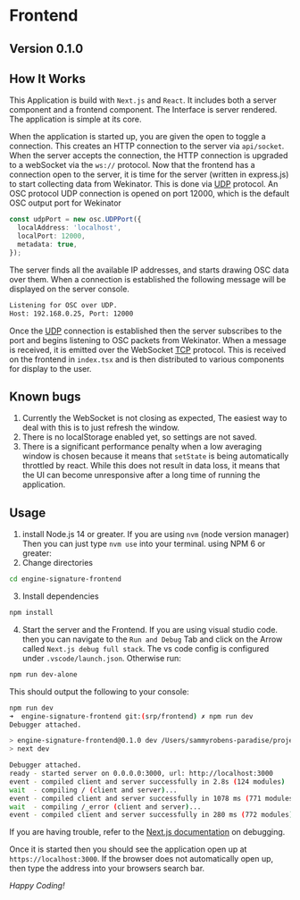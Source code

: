 # Frontend

## Version 0.1.0

## How It Works

This Application is build with `Next.js` and `React`. It includes both a server component and a frontend component. The Interface is server rendered. The application is simple at its core.

When the application is started up, you are given the open to toggle a connection. This creates an HTTP connection to the server via `api/socket`. When the server accepts the connection, the HTTP connection is upgraded to a webSocket via the `ws://` protocol. Now that the frontend has a connection open to the server, it is time for the server (written in express.js) to start collecting data from Wekinator. This is done via [UDP](https://en.wikipedia.org/wiki/User_Datagram_Protocol) protocol. An OSC protocol UDP connection is opened on port 12000, which is the default OSC output port for Wekinator

```ts
const udpPort = new osc.UDPPort({
  localAddress: 'localhost',
  localPort: 12000,
  metadata: true,
});
```

The server finds all the available IP addresses, and starts drawing OSC data over them. When a connection is established the following message will be displayed on the server console.

```bash
Listening for OSC over UDP.
Host: 192.168.0.25, Port: 12000
```

Once the [UDP](https://en.wikipedia.org/wiki/User_Datagram_Protocol) connection is established then the server subscribes to the port and begins listening to OSC packets from Wekinator. When a message is received, it is emitted over the WebSocket [TCP](https://en.wikipedia.org/wiki/Transmission_Control_Protocol) protocol. This is received on the frontend in `index.tsx` and is then distributed to various components for display to the user.

## Known bugs

1. Currently the WebSocket is not closing as expected, The easiest way to deal with this is to just refresh the window.
2. There is no localStorage enabled yet, so settings are not saved.
3. There is a significant performance penalty when a low averaging window is chosen because it means that `setState` is being automatically throttled by react. While this does not result in data loss, it means that the UI can become unresponsive after a long time of running the application.

## Usage

1. install Node.js 14 or greater. If you are using `nvm` (node version manager) Then you can just type `nvm use` into your terminal.
   using NPM 6 or greater:
2. Change directories

```bash
cd engine-signature-frontend
```

3. Install dependencies

```bash
npm install
```

4. Start the server and the Frontend. If you are using visual studio code. then you can navigate to the `Run and Debug` Tab and click on the Arrow called `Next.js debug full stack`. The vs code config is configured under `.vscode/launch.json`. Otherwise run:

```bash
npm run dev-alone
```

This should output the following to your console:

```bash
npm run dev
➜  engine-signature-frontend git:(srp/frontend) ✗ npm run dev
Debugger attached.

> engine-signature-frontend@0.1.0 dev /Users/sammyrobens-paradise/projects/engine-signature/engine-signature-frontend
> next dev

Debugger attached.
ready - started server on 0.0.0.0:3000, url: http://localhost:3000
event - compiled client and server successfully in 2.8s (124 modules)
wait  - compiling / (client and server)...
event - compiled client and server successfully in 1078 ms (771 modules)
wait  - compiling /_error (client and server)...
event - compiled client and server successfully in 280 ms (772 modules)
```

If you are having trouble, refer to the [Next.js documentation](https://nextjs.org/docs/advanced-features/debugging) on debugging.

Once it is started then you should see the application open up at `https://localhost:3000`. If the browser does not automatically open up, then type the address into your browsers search bar.

_Happy Coding!_
